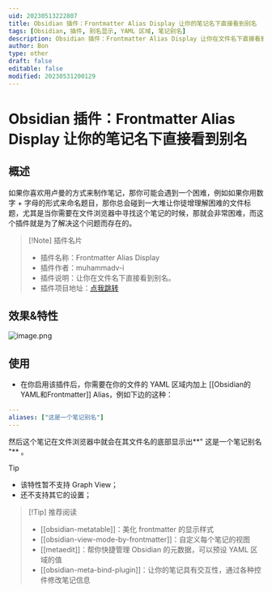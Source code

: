 ```yaml
---
uid: 20230513222807
title: Obsidian 插件：Frontmatter Alias Display 让你的笔记名下直接看到别名
tags: [Obsidian, 插件, 别名显示, YAML 区域, 笔记别名]
description: Obsidian 插件：Frontmatter Alias Display 让你在文件名下直接看到别名
author: Bon
type: other
draft: false
editable: false
modified: 20230531200129
---
```


# Obsidian 插件：Frontmatter Alias Display 让你的笔记名下直接看到别名

## 概述

如果你喜欢用卢曼的方式来制作笔记，那你可能会遇到一个困难，例如如果你用数字 + 字母的形式来命名题目，那你总会碰到一大堆让你徒增理解困难的文件标题，尤其是当你需要在文件浏览器中寻找这个笔记的时候，那就会非常困难，而这个插件就是为了解决这个问题而存在的。

> [!Note] 插件名片
> - 插件名称：Frontmatter Alias Display
> - 插件作者：muhammadv-i
> - 插件说明：让你在文件名下直接看到别名。
> - 插件项目地址：[点我跳转](https://github.com/muhammadv-i/obsidian-frontmatter-alias-display)

## 效果&特性

![image.png](https://cdn.pkmer.cn/images/20230514131806.png!pkmer)

## 使用

- 在你启用该插件后，你需要在你的文件的 YAML 区域内加上 [[Obsidian的YAML和Frontmatter]] Alias，例如下边的这种：

```yaml
---
aliases: ["这是一个笔记别名"]
---
```

然后这个笔记在文件浏览器中就会在其文件名的底部显示出**" 这是一个笔记别名 "** 。

> [!tip]
> - 该特性暂不支持 Graph View；
> - 还不支持其它的设置；

> [!Tip] 推荐阅读
> - [[obsidian-metatable]]：美化 frontmatter 的显示样式
> - [[obsidian-view-mode-by-frontmatter]]：自定义每个笔记的视图
> - [[metaedit]]：帮你快捷管理 Obsidian 的元数据，可以预设 YAML 区域的值
> - [[obsidian-meta-bind-plugin]]：让你的笔记具有交互性，通过各种控件修改笔记信息